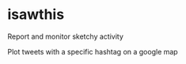 isawthis
========

Report and monitor sketchy activity

Plot tweets with a specific hashtag on a google map
